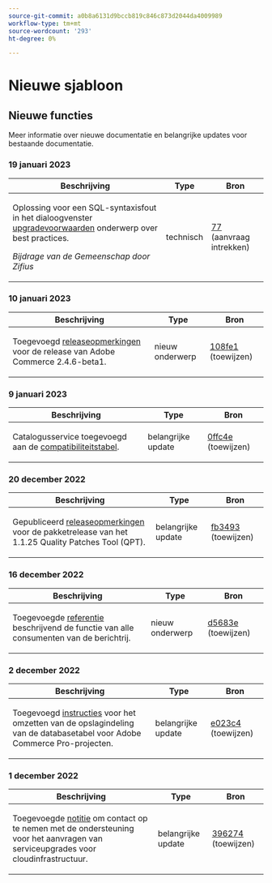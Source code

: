 ```yaml
---
source-git-commit: a0b8a6131d9bccb819c846c873d2044da4009989
workflow-type: tm+mt
source-wordcount: '293'
ht-degree: 0%

---
```

# Nieuwe sjabloon

## Nieuwe functies

Meer informatie over nieuwe documentatie en belangrijke updates voor bestaande documentatie.

### 19 januari 2023

<table>
  <thead>
    <tr>
      <th>Beschrijving</th>
      <th>Type</th>
      <th>Bron</th>
    </tr>
  </thead>
  <tbody>
    <tr>
      <td><p>Oplossing voor een SQL-syntaxisfout in het dialoogvenster <a href="https://experienceleague.adobe.com/docs/commerce-operations/implementation-playbook/best-practices/maintenance/commerce-235-upgrade-prerequisites-mariadb.html">upgradevoorwaarden</a> onderwerp over best practices.</p>
<p><i>Bijdrage van de Gemeenschap door Zifius</i></p></td>
      <td>technisch</td>
      <td><a href="https://github.com/AdobeDocs/commerce-operations.en/pull/77">77</a> (aanvraag intrekken)</td>
    </tr>
  </tbody>
</table>

### 10 januari 2023

<table>
  <thead>
    <tr>
      <th>Beschrijving</th>
      <th>Type</th>
      <th>Bron</th>
    </tr>
  </thead>
  <tbody>
    <tr>
      <td><p>Toegevoegd <a href="https://experienceleague.adobe.com/docs/commerce-operations/release/notes/adobe-commerce/2-4-6.html">releaseopmerkingen</a> voor de release van Adobe Commerce 2.4.6-beta1.</p>
</td>
      <td>nieuw onderwerp</td>
      <td><a href="https://github.com/AdobeDocs/commerce-operations.en/commit/108fe16a62c51c53d1850583cfd33938e39c7a6c">108fe1</a> (toewijzen)</td>
    </tr>
  </tbody>
</table>

### 9 januari 2023

<table>
  <thead>
    <tr>
      <th>Beschrijving</th>
      <th>Type</th>
      <th>Bron</th>
    </tr>
  </thead>
  <tbody>
    <tr>
      <td><p>Catalogusservice toegevoegd aan de <a href="https://experienceleague.adobe.com/docs/commerce-operations/release/product-availability.html">compatibiliteitstabel</a>.</p>
</td>
      <td>belangrijke update</td>
      <td><a href="https://github.com/AdobeDocs/commerce-operations.en/commit/0ffc4e9c9b0bb4fe629d0f0fb46bfbb287d5fdcc">0ffc4e</a> (toewijzen)</td>
    </tr>
  </tbody>
</table><!-- date_group --><!-- month_group -->

### 20 december 2022

<table>
  <thead>
    <tr>
      <th>Beschrijving</th>
      <th>Type</th>
      <th>Bron</th>
    </tr>
  </thead>
  <tbody>
    <tr>
      <td><p>Gepubliceerd <a href="https://experienceleague.adobe.com/docs/commerce-operations/tools/quality-patches-tool/release-notes.html">releaseopmerkingen</a> voor de pakketrelease van het 1.1.25 Quality Patches Tool (QPT).</p>
</td>
      <td>belangrijke update</td>
      <td><a href="https://github.com/AdobeDocs/commerce-operations.en/commit/fb34939dcfb754175148538faf83033f165e7d11">fb3493</a> (toewijzen)</td>
    </tr>
  </tbody>
</table>

### 16 december 2022

<table>
  <thead>
    <tr>
      <th>Beschrijving</th>
      <th>Type</th>
      <th>Bron</th>
    </tr>
  </thead>
  <tbody>
    <tr>
      <td><p>Toegevoegde <a href="https://experienceleague.adobe.com/docs/commerce-operations/configuration-guide/message-queues/consumers.html">referentie</a> beschrijvend de functie van alle consumenten van de berichtrij.</p>
</td>
      <td>nieuw onderwerp</td>
      <td><a href="https://github.com/AdobeDocs/commerce-operations.en/commit/d5683e80746bf346048e36627f9901bc359ddd81">d5683e</a> (toewijzen)</td>
    </tr>
  </tbody>
</table>

### 2 december 2022

<table>
  <thead>
    <tr>
      <th>Beschrijving</th>
      <th>Type</th>
      <th>Bron</th>
    </tr>
  </thead>
  <tbody>
    <tr>
      <td><p>Toegevoegd <a href="https://experienceleague.adobe.com/docs/commerce-operations/implementation-playbook/best-practices/maintenance/commerce-235-upgrade-prerequisites-mariadb.html&lt;br/&gt;">instructies</a> voor het omzetten van de opslagindeling van de databasetabel voor Adobe Commerce Pro-projecten.</p>
</td>
      <td>belangrijke update</td>
      <td><a href="https://github.com/AdobeDocs/commerce-operations.en/commit/e023c47548a8dac6a4c3ed2dcfc7557af27a25a2">e023c4</a> (toewijzen)</td>
    </tr>
  </tbody>
</table>

### 1 december 2022

<table>
  <thead>
    <tr>
      <th>Beschrijving</th>
      <th>Type</th>
      <th>Bron</th>
    </tr>
  </thead>
  <tbody>
    <tr>
      <td><p>Toegevoegde <a href="https://experienceleague.adobe.com/docs/commerce-operations/implementation-playbook/best-practices/maintenance/commerce-235-upgrade-prerequisites-mariadb.html">notitie</a> om contact op te nemen met de ondersteuning voor het aanvragen van serviceupgrades voor cloudinfrastructuur.</p>
</td>
      <td>belangrijke update</td>
      <td><a href="https://github.com/AdobeDocs/commerce-operations.en/commit/396274c0b22534977cf6efeb222634e470b39f6f">396274</a> (toewijzen)</td>
    </tr>
  </tbody>
</table><!-- date_group --><!-- month_group --><!-- year_group -->
